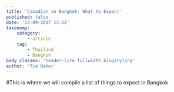 ```yaml
---
title: 'Canadian in Bangkok: What to Expect'
published: false
date: '13-09-2017 13:32'
taxonomy:
    category:
        - article
    tag:
        - Thailand
        - Bangkok
body_classes: 'header-lite fullwidth blogstyling'
author: 'Tim Baker'
---
```


#This is where we will compile a list of things to expect in Bangkok